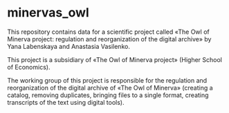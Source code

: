 # minervas_owl
This repository contains data for a scientific project called «The Owl of Minerva project: regulation and reorganization of the digital archive» by Yana Labenskaya and Anastasia Vasilenko.

This project is a subsidiary of «The Owl of Minerva project» (Higher School of Economics).

The working group of this project is responsible for the regulation and reorganization of the digital archive of «The Owl of Minerva» (creating a catalog, removing duplicates, bringing files to a single format, creating transcripts of the text using digital tools).
